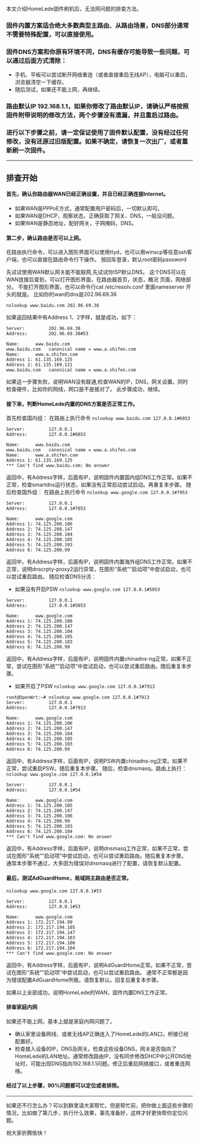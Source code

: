 本文介绍HomeLede固件刷机后，无法网问题的排查方法。

### 固件内置方案适合绝大多数典型主路由、从路由场景，DNS部分通常不需要特殊配置，可以直接使用。
### 固件DNS方案和你原有环境不同，DNS有缓存可能导致一些问题，可以通过后面方式清除：
+ 手机、平板可以尝试断开网络重连（或者直接重启无线AP），电脑可以重启，浏览器清空一下缓存。
+ 随后测试，如果还不能上网，再继续。

### 路由默认IP 192.168.1.1，如果你修改了路由默认IP，请确认严格按照固件附带说明的修改方法，两个步骤没有遗漏，并且重启过路由。

### 进行以下步骤之前，请一定保证使用了固件默认配置，没有经过任何修改，没有还原过旧版配置。如果不确定，请恢复一次出厂，或者重新刷一次固件。

***
## 排查开始

#### 首先，确认你路由器WAN已经正确设置，并且已经正确连接Internet。
+ 如果WAN是PPPoE方式，通常配置用户密码后，一切默认即可。
+ 如果WAN是DHCP，观察状态，正确获取了网关、DNS，一般没问题。
+ 如果WAN是静态地址，配好网关，子网掩码，DNS。

#### 第二步，确认路由是否可以上网。
在路由执行命令，可以进入图形界面可以使用ttyd，也可以用winscp等任意ssh客户端，也可以直接在路由命令行下操作。
按回车登录，默认root密码password

先试试使用WAN默认网关能不能联网,先试试你ISP默认DNS。
这个DNS可以在WAN连接后查到，可以打开图形界面，在路由器首页，状态，概况 页面，网络部分。
不能打开图形界面，也可以命令行cat /etc/resolv.conf 里面nameserver 开头的就是。
比如你的wan的dns是202.96.69.38

`nslookup www.baidu.com 202.96.69.38`

如果返回结果中有Address 1、2字样，就是成功，如下：
```
Server:         202.96.69.38
Address:        202.96.69.38#53

Name:      www.baidu.com
www.baidu.com   canonical name = www.a.shifen.com
Name:      www.a.shifen.com
Address 1: 61.135.169.125
Address 2: 61.135.169.121
www.baidu.com   canonical name = www.a.shifen.com
```

如果这一步骤失败，说明WAN没有联通,检查WAN的IP，DNS，网关设置。同时检查硬件，比如你的网线，网口是不是接对了。
此步骤成功，继续。

#### 接下来，判断HomeLede内置的DNS方案是否正常工作。
首先检查国内组：
在路由上执行命令 `nslookup www.baidu.com 127.0.0.1#6053`
```
Server:         127.0.0.1
Address:        127.0.0.1#6053

Name:      www.baidu.com
www.baidu.com   canonical name = www.a.shifen.com
Name:      www.a.shifen.com
Address 1: 61.135.169.125
*** Can't find www.baidu.com: No answer
```
返回中，有Address字样，后面有IP，说明固件内置国内组DNS工作正常。如果不正常，检查smartdns运行状态，如果没有正常启动尝试启动。再重复本步骤。
随后检查国外组：
在路由上执行命令 `nslookup www.google.com 127.0.0.1#7053`
```
Server:         127.0.0.1
Address:        127.0.0.1#7053

Name:      www.google.com
Address 1: 74.125.200.106
Address 2: 74.125.200.147
Address 3: 74.125.200.104
Address 4: 74.125.200.105
Address 5: 74.125.200.103
Address 6: 74.125.200.99
```
返回中，有Address字样，后面有IP，说明固件内置海外组DNS工作正常。如果不正常，说明dnscrpty-proxy2运行异常，在图形“系统”“启动项”中尝试启动，也可以尝试重启路由。
随后检查DNS分流：
+ 如果没有开启PSW
`nslookup www.google.com 127.0.0.1#5053`
```
Server:         127.0.0.1
Address:        127.0.0.1#5053

Name:      www.google.com
Address 1: 74.125.200.106
Address 2: 74.125.200.147
Address 3: 74.125.200.104
Address 4: 74.125.200.105
Address 5: 74.125.200.103
Address 6: 74.125.200.99
```
返回中，有Address字样，后面有IP，说明固件内置chinadns-ng正常。如果不正常，尝试在图形“系统”“启动项”中尝试启动，也可以尝试重启路由。随后重复本步骤。
+ 如果开启了PSW
`nslookup www.google.com 127.0.0.1#7913`
```
root@OpenWrt:~# nslookup www.google.com 127.0.0.1#7913
Server:         127.0.0.1
Address:        127.0.0.1#7913

Name:      www.google.com
Address 1: 74.125.200.106
Address 2: 74.125.200.147
Address 3: 74.125.200.104
Address 4: 74.125.200.105
Address 5: 74.125.200.103
Address 6: 74.125.200.99
```
返回中，有Address字样，后面有IP，说明PSW内置chinadns-ng正常。如果不正常，尝试重启PSW。随后重复本步骤。
随后，检查dnsmasq，路由上执行：
`nslookup www.google.com 127.0.0.1#54`
```
Server:         127.0.0.1
Address:        127.0.0.1#54

Name:      www.google.com
Address 1: 74.125.200.105
Address 2: 74.125.200.147
Address 3: 74.125.200.106
Address 4: 74.125.200.99
Address 5: 74.125.200.103
Address 6: 74.125.200.104
*** Can't find www.google.com: No answer
```
返回中，有Address字样，后面有IP，说明dnsmasq工作正常，如果不正常，尝试在图形“系统”“启动项”中尝试启动，也可以尝试重启路由。随后重复本步骤。
通常本步骤不通过，大多因为错误对dnsmasq进行了配置，请恢复默认配置。

#### 最后，测试AdGuardHome，局域网主路由是否正常。
`nslookup www.google.com 127.0.0.1#53`
```
Server:         127.0.0.1
Address:        127.0.0.1#53

Name:      www.google.com
Address 1: 172.217.194.99
Address 2: 172.217.194.105
Address 3: 172.217.194.147
Address 4: 172.217.194.103
Address 5: 172.217.194.106
Address 6: 172.217.194.104
*** Can't find www.google.com: No answer
```
返回中，有Address字样，后面有IP，说明AdGuardHome正常。如果不正常，尝试在图形“系统”“启动项”中尝试启动，也可以尝试重启路由。
通常不正常都是因为错误配置AdGuardHome所致。请恢复默认。回复后重复本步骤。

如果以上全部成功，说明HomeLede的WAN，固件内置DNS工作正常。

#### 排查家庭内网
如果还不能上网，基本上就是家庭内网问题了。
+ 确认家里设备网线、或者无线AP正确连入了HomeLede的LAN口，桥接已经配置好。
+ 检查接入设备的IP，DNS及网关。检查这些设备DNS，网关是否指向了HomeLede的LAN地址。通常修改路由IP，没有同步修改DHCP中公开DNS地址时，可能出现DNS指向192.168.1.1问题。修正后重启网络接口，或者重连网络。

#### 经过了以上步骤，90%问题都可以定位或者排除。

***

如果还不行怎么办？可以到群里请大家帮忙。但是帮忙前，把你做上面这些步骤的情况，比如做了第几步，执行什么效果，事先准备好，这样才好更快帮你定位问题。

祝大家折腾愉快！